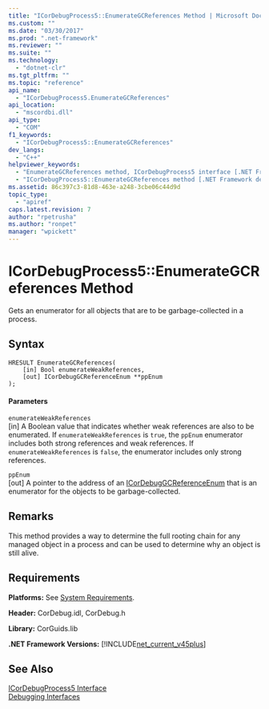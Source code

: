 ```yaml
---
title: "ICorDebugProcess5::EnumerateGCReferences Method | Microsoft Docs"
ms.custom: ""
ms.date: "03/30/2017"
ms.prod: ".net-framework"
ms.reviewer: ""
ms.suite: ""
ms.technology: 
  - "dotnet-clr"
ms.tgt_pltfrm: ""
ms.topic: "reference"
api_name: 
  - "ICorDebugProcess5.EnumerateGCReferences"
api_location: 
  - "mscordbi.dll"
api_type: 
  - "COM"
f1_keywords: 
  - "ICorDebugProcess5::EnumerateGCReferences"
dev_langs: 
  - "C++"
helpviewer_keywords: 
  - "EnumerateGCReferences method, ICorDebugProcess5 interface [.NET Framework debugging]"
  - "ICorDebugProcess5::EnumerateGCReferences method [.NET Framework debugging]"
ms.assetid: 86c397c3-81d8-463e-a248-3cbe06c44d9d
topic_type: 
  - "apiref"
caps.latest.revision: 7
author: "rpetrusha"
ms.author: "ronpet"
manager: "wpickett"
---
```

# ICorDebugProcess5::EnumerateGCReferences Method
Gets an enumerator for all objects that are to be garbage-collected in a process.  
  
## Syntax  
  
```  
HRESULT EnumerateGCReferences(  
    [in] Bool enumerateWeakReferences,   
    [out] ICorDebugGCReferenceEnum **ppEnum  
);  
```  
  
#### Parameters  
 `enumerateWeakReferences`  
 [in] A Boolean value that indicates whether weak references are also to be enumerated. If `enumerateWeakReferences` is `true`, the `ppEnum` enumerator includes both strong references and weak references. If `enumerateWeakReferences` is `false`, the enumerator includes only strong references.  
  
 `ppEnum`  
 [out] A pointer to the address of an [ICorDebugGCReferenceEnum](../../../../docs/framework/unmanaged-api/debugging/icordebuggcreferenceenum-interface.md) that is an enumerator for the objects to be garbage-collected.  
  
## Remarks  
 This method provides a way to determine the full rooting chain for any managed object in a process and can be used to determine why an object is still alive.  
  
## Requirements  
 **Platforms:** See [System Requirements](../../../../docs/framework/get-started/system-requirements.md).  
  
 **Header:** CorDebug.idl, CorDebug.h  
  
 **Library:** CorGuids.lib  
  
 **.NET Framework Versions:** [!INCLUDE[net_current_v45plus](../../../../includes/net-current-v45plus-md.md)]  
  
## See Also  
 [ICorDebugProcess5 Interface](../../../../docs/framework/unmanaged-api/debugging/icordebugprocess5-interface.md)   
 [Debugging Interfaces](../../../../docs/framework/unmanaged-api/debugging/debugging-interfaces.md)